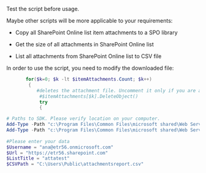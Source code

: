 Test the script before usage.

 

Maybe other scripts will be more applicable to your requirements:

 * Copy all SharePoint Online list item attachments to a SPO library

 * Get the size of all attachments in SharePoint Online list

 * List all attachments from SharePoint Online list to CSV file

  

In order to use the script, you need to modify the downloaded file:

```PowerShell
       for($k=0; $k -lt $itemAttachments.Count; $k++) 
        { 
           #deletes the attachment file. Uncomment it only if you are absolutely sure you want to lose this data. 
            #$itemAttachments[$k].DeleteObject() 
            try 
            { 
```     
 
```PowerShell
# Paths to SDK. Please verify location on your computer. 
Add-Type -Path "c:\Program Files\Common Files\microsoft shared\Web Server Extensions\16\ISAPI\Microsoft.SharePoint.Client.dll"  
Add-Type -Path "c:\Program Files\Common Files\microsoft shared\Web Server Extensions\16\ISAPI\Microsoft.SharePoint.Client.Runtime.dll"  
 
#Please enter your data 
$Username = "ana@etr56.onmicrosoft.com" 
$Url = "https://etr56.sharepoint.com" 
$ListTitle = "attatest" 
$CSVPath = "C:\Users\Public\attachmentsreport.csv"
 ```
